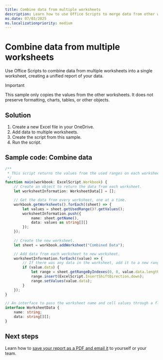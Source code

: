 ```yaml
---
title: Combine data from multiple worksheets
description: Learn how to use Office Scripts to merge data from other worksheets into a single worksheet.
ms.date: 07/03/2025
ms.localizationpriority: medium
---
```


# Combine data from multiple worksheets

Use Office Scripts to combine data from multiple worksheets into a single worksheet, creating a unified report of your data.

> [!IMPORTANT]
> This sample only copies the values from the other worksheets. It does not preserve formatting, charts, tables, or other objects.

## Solution

1. Create a new Excel file in your OneDrive.
1. Add data to multiple worksheets.
1. Create the script from this sample.
1. Run the script.

## Sample code: Combine data

```TypeScript
/**
 * This script returns the values from the used ranges on each worksheet, and then combines them on a new worksheet.
 */
function main(workbook: ExcelScript.Workbook) {
    // Create an object to return the data from each worksheet.
    let worksheetInformation: WorksheetData[] = [];

    // Get the data from every worksheet, one at a time.
    workbook.getWorksheets().forEach((sheet) => {
        let values = sheet.getUsedRange()?.getValues();
        worksheetInformation.push({
            name: sheet.getName(),
            data: values as string[][]
        });
    });
  
    // Create the new worksheet.
    let sheet = workbook.addWorksheet("Combined Data");

    // Add data from each worksheet to new worksheet.
    worksheetInformation.forEach((value) => {
        // If there was any data in the worksheet, add it to a new range.
        if (value.data) {
            let range = sheet.getRangeByIndexes(0, 0, value.data.length, value.data[0].length);
            range.insert(ExcelScript.InsertShiftDirection.down);
            range.setValues(value.data);
        }
    });    
}

// An interface to pass the worksheet name and cell values through a flow.
interface WorksheetData {
    name: string;
    data: string[][];
}
```

## Next steps

Learn how to [save your report as a PDF and email it](save-and-email-as-pdf.md) to yourself or your team.
